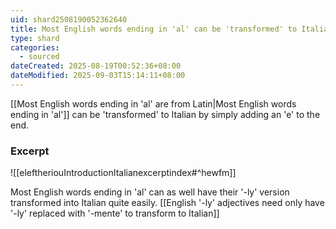 ```yaml
---
uid: shard2508190052362640
title: Most English words ending in 'al' can be 'transformed' to Italian by simply adding an 'e' to the end
type: shard
categories:
  - sourced
dateCreated: 2025-08-19T00:52:36+08:00
dateModified: 2025-09-03T15:14:11+08:00
---
```

[[Most English words ending in 'al' are from Latin|Most English words ending in 'al']] can be 'transformed' to Italian by simply adding an 'e' to the end.

### Excerpt
![[eleftheriouIntroductionItalianexcerptindex#^hewfm]]

Most English words ending in 'al' can as well have their '-ly' version transformed into Italian quite easily. [[English '-ly' adjectives need only have '-ly' replaced with '-mente' to transform to Italian]]